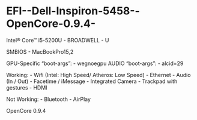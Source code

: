 # EFI--Dell-Inspiron-5458--OpenCore-0.9.4-
Intel® Core™ i5-5200U - BROADWELL - U

SMBIOS
	- MacBookPro15,2

GPU-Specific “boot-args”:
	- wegnoegpu
AUDIO “boot-args”:
	- alcid=29

Working: 
	- Wifi (Intel: High Speed/ Atheros: Low Speed)
	- Ethernet
	- Audio (In / Out)
	- Facetime / iMessage
	- Integrated Camera
	- Trackpad with gestures
	- HDMI

Not Working:
	- Bluetooth 
	- AirPlay

OpenCore 0.9.4
